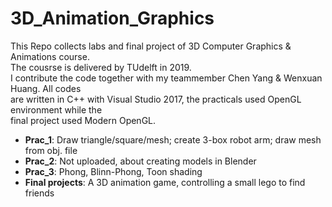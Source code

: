 # 3D_Animation_Graphics
This Repo collects labs and final project of 3D Computer Graphics & Animations course.\
The cousrse is delivered by TUdelft in 2019.\
I contribute the code together with my teammember Chen Yang & Wenxuan Huang. All codes \
are written in C++ with Visual Studio 2017, the practicals used OpenGL environment while the\
final project used Modern OpenGL.


- **Prac_1**:  Draw triangle/square/mesh; create 3-box robot arm; draw mesh from obj. file
- **Prac_2**:  Not uploaded, about creating models in Blender 
- **Prac_3**:  Phong, Blinn-Phong, Toon shading
- **Final projects**: A 3D animation game, controlling a small lego to find friends
